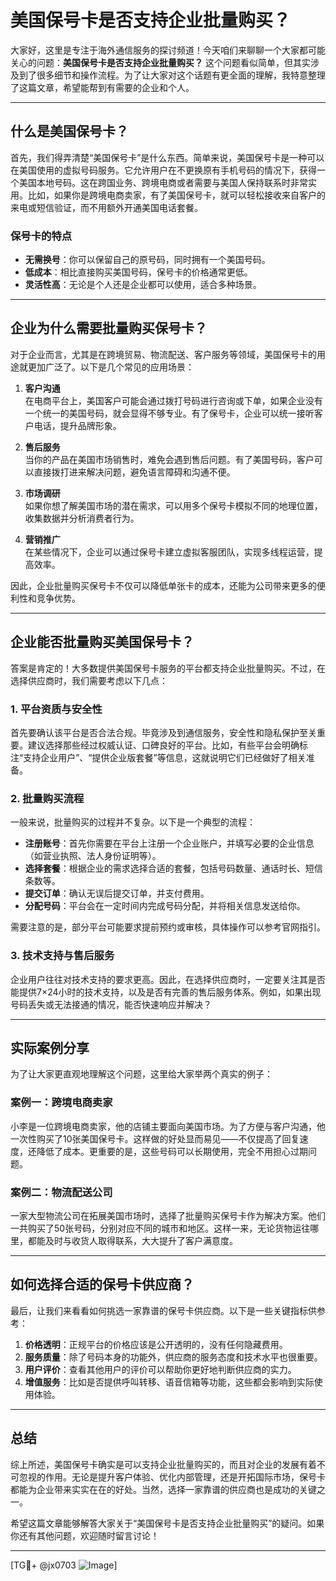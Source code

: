 # 美国保号卡是否支持企业批量购买？

大家好，这里是专注于海外通信服务的探讨频道！今天咱们来聊聊一个大家都可能关心的问题：**美国保号卡是否支持企业批量购买？** 这个问题看似简单，但其实涉及到了很多细节和操作流程。为了让大家对这个话题有更全面的理解，我特意整理了这篇文章，希望能帮到有需要的企业和个人。

---

## 什么是美国保号卡？

首先，我们得弄清楚“美国保号卡”是什么东西。简单来说，美国保号卡是一种可以在美国使用的虚拟号码服务。它允许用户在不更换原有手机号码的情况下，获得一个美国本地号码。这在跨国业务、跨境电商或者需要与美国人保持联系时非常实用。比如，如果你是跨境电商卖家，有了美国保号卡，就可以轻松接收来自客户的来电或短信验证，而不用额外开通美国电话套餐。

### 保号卡的特点

- **无需换号**：你可以保留自己的原号码，同时拥有一个美国号码。
- **低成本**：相比直接购买美国号码，保号卡的价格通常更低。
- **灵活性高**：无论是个人还是企业都可以使用，适合多种场景。

---

## 企业为什么需要批量购买保号卡？

对于企业而言，尤其是在跨境贸易、物流配送、客户服务等领域，美国保号卡的用途就更加广泛了。以下是几个常见的应用场景：

1. **客户沟通**  
   在电商平台上，美国客户可能会通过拨打号码进行咨询或下单，如果企业没有一个统一的美国号码，就会显得不够专业。有了保号卡，企业可以统一接听客户电话，提升品牌形象。

2. **售后服务**  
   当你的产品在美国市场销售时，难免会遇到售后问题。有了美国号码，客户可以直接拨打进来解决问题，避免语言障碍和沟通不便。

3. **市场调研**  
   如果你想了解美国市场的潜在需求，可以用多个保号卡模拟不同的地理位置，收集数据并分析消费者行为。

4. **营销推广**  
   在某些情况下，企业可以通过保号卡建立虚拟客服团队，实现多线程运营，提高效率。

因此，企业批量购买保号卡不仅可以降低单张卡的成本，还能为公司带来更多的便利性和竞争优势。

---

## 企业能否批量购买美国保号卡？

答案是肯定的！大多数提供美国保号卡服务的平台都支持企业批量购买。不过，在选择供应商时，我们需要考虑以下几点：

### 1. 平台资质与安全性

首先要确认该平台是否合法合规。毕竟涉及到通信服务，安全性和隐私保护至关重要。建议选择那些经过权威认证、口碑良好的平台。比如，有些平台会明确标注“支持企业用户”、“提供企业版套餐”等信息，这就说明它们已经做好了相关准备。

### 2. 批量购买流程

一般来说，批量购买的过程并不复杂。以下是一个典型的流程：

- **注册账号**：首先你需要在平台上注册一个企业账户，并填写必要的企业信息（如营业执照、法人身份证明等）。
- **选择套餐**：根据企业的需求选择合适的套餐，包括号码数量、通话时长、短信条数等。
- **提交订单**：确认无误后提交订单，并支付费用。
- **分配号码**：平台会在一定时间内完成号码分配，并将相关信息发送给你。

需要注意的是，部分平台可能要求提前预约或审核，具体操作可以参考官网指引。

### 3. 技术支持与售后服务

企业用户往往对技术支持的要求更高。因此，在选择供应商时，一定要关注其是否能提供7×24小时的技术支持，以及是否有完善的售后服务体系。例如，如果出现号码丢失或无法接通的情况，能否快速响应并解决？

---

## 实际案例分享

为了让大家更直观地理解这个问题，这里给大家举两个真实的例子：

### 案例一：跨境电商卖家

小李是一位跨境电商卖家，他的店铺主要面向美国市场。为了方便与客户沟通，他一次性购买了10张美国保号卡。这样做的好处显而易见——不仅提高了回复速度，还降低了成本。更重要的是，这些号码可以长期使用，完全不用担心过期问题。

### 案例二：物流配送公司

一家大型物流公司在拓展美国市场时，选择了批量购买保号卡作为解决方案。他们一共购买了50张号码，分别对应不同的城市和地区。这样一来，无论货物运往哪里，都能及时与收货人取得联系，大大提升了客户满意度。

---

## 如何选择合适的保号卡供应商？

最后，让我们来看看如何挑选一家靠谱的保号卡供应商。以下是一些关键指标供参考：

1. **价格透明**：正规平台的价格应该是公开透明的，没有任何隐藏费用。
2. **服务质量**：除了号码本身的功能外，供应商的服务态度和技术水平也很重要。
3. **用户评价**：查看其他用户的评价可以帮助你更好地判断供应商的实力。
4. **增值服务**：比如是否提供呼叫转移、语音信箱等功能，这些都会影响到实际使用体验。

---

## 总结

综上所述，美国保号卡确实是可以支持企业批量购买的，而且对企业的发展有着不可忽视的作用。无论是提升客户体验、优化内部管理，还是开拓国际市场，保号卡都能为企业带来实实在在的好处。当然，选择一家靠谱的供应商也是成功的关键之一。

希望这篇文章能够解答大家关于“美国保号卡是否支持企业批量购买”的疑问。如果你还有其他问题，欢迎随时留言讨论！

---

[TG💪+ @jx0703 ![Image](https://github.com/user-attachments/assets/dbca1d08-cadb-493c-b0ec-ad6f7a83f270)]
